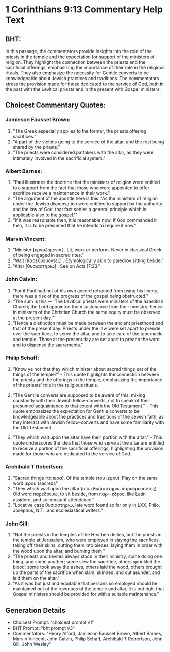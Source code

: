 # 1 Corinthians 9:13 Commentary Help Text

## BHT:
In this passage, the commentators provide insights into the role of the priests in the temple and the expectation for support of the ministers of religion. They highlight the connection between the priests and the sacrificial offerings, emphasizing the importance of their role in the religious rituals. They also emphasize the necessity for Gentile converts to be knowledgeable about Jewish practices and traditions. The commentators stress the provision made for those dedicated to the service of God, both in the past with the Levitical priests and in the present with Gospel ministers.

## Choicest Commentary Quotes:
### Jamieson Fausset Brown:
1. "The Greek especially applies to the former, the priests offering sacrifices."
2. "A part of the victims going to the service of the altar, and the rest being shared by the priests."
3. "The priests were considered partakers with the altar, as they were intimately involved in the sacrificial system."

### Albert Barnes:
1. "Paul illustrates the doctrine that the ministers of religion were entitled to a support from the fact that those who were appointed to offer sacrifice receive a maintenance in their work."
2. "The argument of the apostle here is this: 'As the ministers of religion under the Jewish dispensation were entitled to support by the authority and the law of God, that fact settles a general principle which is applicable also to the gospel.'"
3. "If it was reasonable then, it is reasonable now. If God commanded it then, it is to be presumed that he intends to require it now."

### Marvin Vincent:
1. "Minister [εργαζομενοι] . Lit, work or perform. Never in classical Greek of being engaged in sacred rites."
2. "Wait [παρεδρευοντες] . Etymologically akin to paredrov sitting beside."
3. "Altar [θυσιαστηριω] . See on Acts 17:23."

### John Calvin:
1. "For if Paul had not of his own accord refrained from using his liberty, there was a risk of the progress of the gospel being obstructed."
2. "The sum is this — 'The Levitical priests were ministers of the Israelitish Church; the Lord appointed them sustenance from their ministry; hence in ministers of the Christian Church the same equity must be observed at the present day.'"
3. "Hence a distinction must be made between the ancient priesthood and that of the present day. Priests under the law were set apart to preside over the sacrifices, to serve the altar, and to take care of the tabernacle and temple. Those at the present day are set apart to preach the word and to dispense the sacraments."

### Philip Schaff:
1. "Know ye not that they which minister about sacred things eat of the things of the temple?" - This quote highlights the connection between the priests and the offerings in the temple, emphasizing the importance of the priests' role in the religious rituals.

2. "The Gentile converts are supposed to be aware of this, mixing constantly with their Jewish fellow-converts, not to speak of their presumed acquaintance to that extent with the Old Testament." - This quote emphasizes the expectation for Gentile converts to be knowledgeable about the practices and traditions of the Jewish faith, as they interact with Jewish fellow-converts and have some familiarity with the Old Testament.

3. "They which wait upon the altar have their portion with the altar." - This quote underscores the idea that those who serve at the altar are entitled to receive a portion of the sacrificial offerings, highlighting the provision made for those who are dedicated to the service of God.

### Archibald T Robertson:
1. "Sacred things (τα ιερα). Of the temple (του ιερου). Play on the same word ιερου (sacred)." 
2. "They which wait upon the altar (ο τω θυσιαστηριω παρεδρευοντες). Old word παρεδρευω, to sit beside, from παρ--εδρος, like Latin assidere, and so constant attendance."
3. "Locative case θυσιαστηριω, late word found so far only in LXX, Philo, Josephus, N.T., and ecclesiastical writers."

### John Gill:
1. "Not the priests in the temples of the Heathen deities, but the priests in the temple at Jerusalem, who were employed in slaying the sacrifices, taking off their skins, cutting them into pieces, laying them in order with the wood upon the altar, and burning them." 
2. "The priests and Levites always stood in their ministry, some doing one thing, and some another; some slew the sacrifice, others sprinkled the blood; some took away the ashes, others laid the wood, others brought up the parts of the sacrifice when slain, skinned, and cut asunder, and laid them on the altar." 
3. "As it was but just and equitable that persons so employed should be maintained out of the revenues of the temple and altar, it is but right that Gospel ministers should be provided for with a suitable maintenance."


## Generation Details
- Choicest Prompt: "choicest prompt v1"
- BHT Prompt: "bht prompt v3"
- Commentators: "Henry Alford, Jamieson Fausset Brown, Albert Barnes, Marvin Vincent, John Calvin, Philip Schaff, Archibald T Robertson, John Gill, John Wesley"
